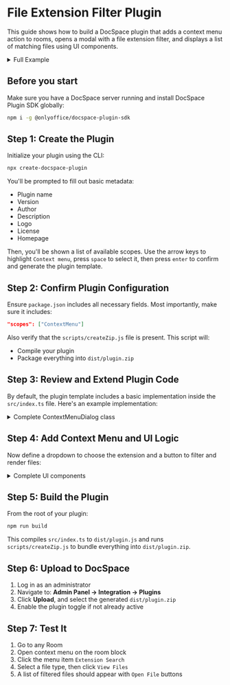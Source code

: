 # File Extension Filter Plugin

This guide shows how to build a DocSpace plugin that adds a context menu action to rooms, opens a modal with a file extension filter, and displays a list of matching files using UI components.

<details>
  <summary>Full Example</summary>

``` ts
import {
  IPlugin,
  PluginStatus,
  IContextMenuPlugin,
  IContextMenuItem,
  FilesType,
  UsersType,
  IMessage,
  Actions,
  IComboBox,
  IComboBoxItem,
  IButton,
  ButtonSize,
  IBox,
  IModalDialog,
  ModalDisplayType,
  Components
} from '@onlyoffice/docspace-plugin-sdk';

/**
 * Main plugin class implementing context menu extension
 */
class ExtSearchPlugin implements IPlugin, IContextMenuPlugin {
  status: PluginStatus = PluginStatus.active;

  origin = "";
  proxy = "";
  prefix = "";

  contextMenuItems: Map<string, IContextMenuItem> = new Map();

  // Called when the plugin loads
  onLoadCallback = async () => {};

  updateStatus = (status: PluginStatus) => {
    this.status = status;
  };

  getStatus = () => this.status;

  setOnLoadCallback = (callback: () => Promise<void>) => {
    this.onLoadCallback = callback;
  };

  addContextMenuItem = (item: IContextMenuItem): void => {
    this.contextMenuItems.set(item.key, item);
  };

  getContextMenuItems = (): Map<string, IContextMenuItem> => this.contextMenuItems;

  getContextMenuItemsKeys = (): string[] => Array.from(this.contextMenuItems.keys());

  updateContextMenuItem = (item: IContextMenuItem): void => {
    this.contextMenuItems.set(item.key, item);
  };

  // Set API parameters provided by DocSpace
  setAPI = (origin: string, proxy: string, prefix: string): void => {
    this.origin = origin;
    this.proxy = proxy;
    this.prefix = prefix;
  };

  // Get API parameters
  getAPI = () => ({
    origin: this.origin,
    proxy: this.proxy,
    prefix: this.prefix
  });
}

const plugin = new ExtSearchPlugin();

// Store current API base URL and selected room ID
let apiBaseURL: string = plugin.getAPI().origin;
let currentRoomId: number | null = null;

// ComboBox configuration with extension filter options
const extensionOptions: IComboBoxItem[] = [
  { key: "auto", label: "Auto" },
  { key: ".docx", label: "Document" },
  { key: ".jpg", label: "JPEG" },
];

// Triggered when user selects a new extension from dropdown
const onExtensionSelect = (option: IComboBoxItem): IMessage => {
  comboBox.selectedOption = option;
  return {
    actions: [Actions.updateProps],
    newProps: comboBox
  };
};

// ComboBox component definition
const comboBox: IComboBox = {
  options: extensionOptions,
  selectedOption: { key: "auto", label: "Auto" },
  onSelect: onExtensionSelect,
  scaled: true,
  dropDownMaxHeight: 400,
  directionY: "both",
  scaledOptions: true,
};

// Button that fetches files and filters by selected extension
const viewFilesButtonProps: IButton = {
  label: "View Files",
  primary: true,
  size: ButtonSize.normal,
  scale: true,
  isDisabled: false,
  withLoadingAfterClick: true,
  onClick: async (): Promise<IMessage> => {
    // Request file list from current room
    const response = await fetch(`${apiBaseURL}/api/2.0/files/${currentRoomId}`, {
      method: "GET",
      headers: {
        "Content-Type": "application/json;charset=utf-8",
      }
    });

    if (!response.ok) throw new Error(`HTTP error! status: ${response.status}`);

    const data = await response.json();
    const files = data.response.files;
    const extension = comboBox.selectedOption.key;

    // Filter files by selected extension (or show all if "auto" selected)
    const filtered = files.filter((file: any) =>
      extension === "auto" || file.fileExst === extension
    );

    // Create UI blocks for each file
    const fileBlocks = filtered.map((file: any) => ({
      component: Components.box,
      props: {
        displayProp: "flex",
        justifyContent: "space-between",
        alignItems: "center",
        marginProp: "0 0 24px",
        children: [
          {
            component: Components.text,
            props: {
              text: file.title,
              fontSize: "16px",
              fontWeight: 500,
              lineHeight: "20px",
              noSelect: true,
            }
          },
          {
            component: Components.button,
            props: {
              label: "Open File",
              size: ButtonSize.small,
              scale: false,
              primary: true,
              onClick: () => {
                // Open file in new tab
                window.open(file.webUrl, "_blank");
              }
            },
          }
        ]
      }
    }));

    // Replace modal content with new list
    modalBody.children = [...fileBlocks];

    return {
      actions: [Actions.showModal],
      modalDialogProps: modalProps
    };
  }
};

// Modal layout combining dropdown and action button
const modalBody: IBox = {
  widthProp: "700px",
  heightProp: "150px",
  marginProp: "0 0 24px",
  children: [
    {
      component: Components.comboBox,
      props: comboBox
    },
    {
      component: Components.button,
      props: viewFilesButtonProps
    }
  ]
};

// Modal configuration object
const modalProps: IModalDialog = {
  dialogHeader: "Filter Files by Extension",
  dialogBody: modalBody,
  displayType: ModalDisplayType.modal,
  onClose: () => ({ actions: [Actions.closeModal] }),
  onLoad: async () => ({
    newDialogHeader: modalProps.dialogHeader,
    newDialogBody: modalProps.dialogBody
  }),
  autoMaxHeight: true,
  autoMaxWidth: true,
};

// Context menu item definition for room entities
const contextMenuItem: IContextMenuItem = {
  key: "extsearch-context-menu",
  label: "Ext Search",
  icon: "icon.svg",
  onClick: (id: number) => {
    // Store selected room ID and show modal
    currentRoomId = id;
    return {
      actions: [Actions.showModal],
      modalDialogProps: modalProps
    };
  },
  fileType: [FilesType.room],
  usersTypes: [UsersType.owner, UsersType.docSpaceAdmin, UsersType.roomAdmin],
};

// Register menu item inside the plugin
plugin.addContextMenuItem(contextMenuItem);

// Register plugin globally for DocSpace to find
declare global {
  interface Window {
    Plugins: any;
  }
}

window.Plugins = window.Plugins || {};
window.Plugins.Extsearch = plugin;

export default plugin;
```

</details>

## Before you start

Make sure you have a DocSpace server running and install DocSpace Plugin SDK globally:

```bash
npm i -g @onlyoffice/docspace-plugin-sdk
```

## Step 1: Create the Plugin

Initialize your plugin using the CLI:

```bash
npx create-docspace-plugin
```

You'll be prompted to fill out basic metadata:
- Plugin name
- Version
- Author
- Description
- Logo
- License
- Homepage

Then, you'll be shown a list of available scopes.
Use the arrow keys to highlight `Context menu`, press `space` to select it, then press `enter` to confirm and generate the plugin template.

## Step 2: Confirm Plugin Configuration

Ensure `package.json` includes all necessary fields. Most importantly, make sure it includes:

```json
"scopes": ["ContextMenu"]
```

Also verify that the `scripts/createZip.js` file is present. This script will:
- Compile your plugin
- Package everything into `dist/plugin.zip`

## Step 3: Review and Extend Plugin Code

By default, the plugin template includes a basic implementation inside the `src/index.ts` file. Here's an example implementation:
<details>
  <summary>Complete ContextMenuDialog class</summary>

```js
import {
  IPlugin,
  PluginStatus,
  IContextMenuPlugin,
  IContextMenuItem,
  FilesType,
  UsersType,
  IMessage,
  Actions,
  IComboBox,
  IComboBoxItem,
  IButton,
  ButtonSize,
  IBox,
  IModalDialog,
  ModalDisplayType,
  Components
} from '@onlyoffice/docspace-plugin-sdk';

/**
 * Main plugin class implementing context menu extension
 */
class ExtSearchPlugin implements IPlugin, IContextMenuPlugin {
  status: PluginStatus = PluginStatus.active;

  origin = "";
  proxy = "";
  prefix = "";

  contextMenuItems: Map<string, IContextMenuItem> = new Map();

  // Called when the plugin loads
  onLoadCallback = async () => {};

  updateStatus = (status: PluginStatus) => {
    this.status = status;
  };

  getStatus = () => this.status;

  setOnLoadCallback = (callback: () => Promise<void>) => {
    this.onLoadCallback = callback;
  };

  addContextMenuItem = (item: IContextMenuItem): void => {
    this.contextMenuItems.set(item.key, item);
  };

  getContextMenuItems = (): Map<string, IContextMenuItem> => this.contextMenuItems;

  getContextMenuItemsKeys = (): string[] => Array.from(this.contextMenuItems.keys());

  updateContextMenuItem = (item: IContextMenuItem): void => {
    this.contextMenuItems.set(item.key, item);
  };

  // Set API parameters provided by DocSpace
  setAPI = (origin: string, proxy: string, prefix: string): void => {
    this.origin = origin;
    this.proxy = proxy;
    this.prefix = prefix;
  };

  // Get API parameters
  getAPI = () => ({
    origin: this.origin,
    proxy: this.proxy,
    prefix: this.prefix
  });
}

const plugin = new ExtSearchPlugin();

// Add the plugin items and components below the plugin initialization line

// Register plugin globally for DocSpace to find
declare global {
  interface Window {
    Plugins: any;
  }
}

window.Plugins = window.Plugins || {};
window.Plugins.Extsearch = plugin;

export default plugin;
```

</details>

## Step 4: Add Context Menu and UI Logic

Now define a dropdown to choose the extension and a button to filter and render files:
<details>
  <summary>Complete UI components</summary>

```js
// Store current API base URL and selected room ID
let apiBaseURL: string = plugin.getAPI().origin;
let currentRoomId: number | null = null;

// ComboBox configuration with extension filter options
const extensionOptions: IComboBoxItem[] = [
  { key: "auto", label: "Auto" },
  { key: ".docx", label: "Document" },
  { key: ".jpg", label: "JPEG" },
];

// Triggered when user selects a new extension from dropdown
const onExtensionSelect = (option: IComboBoxItem): IMessage => {
  comboBox.selectedOption = option;
  return {
    actions: [Actions.updateProps],
    newProps: comboBox
  };
};

// ComboBox component definition
const comboBox: IComboBox = {
  options: extensionOptions,
  selectedOption: { key: "auto", label: "Auto" },
  onSelect: onExtensionSelect,
  scaled: true,
  dropDownMaxHeight: 400,
  directionY: "both",
  scaledOptions: true,
};

// Button that fetches files and filters by selected extension
const viewFilesButtonProps: IButton = {
  label: "View Files",
  primary: true,
  size: ButtonSize.normal,
  scale: true,
  isDisabled: false,
  withLoadingAfterClick: true,
  onClick: async (): Promise<IMessage> => {
    // Request file list from current room
    const response = await fetch(`${apiBaseURL}/api/2.0/files/${currentRoomId}`, {
      method: "GET",
      headers: {
        "Content-Type": "application/json;charset=utf-8",
      }
    });

    if (!response.ok) throw new Error(`HTTP error! status: ${response.status}`);

    const data = await response.json();
    const files = data.response.files;
    const extension = comboBox.selectedOption.key;

    // Filter files by selected extension (or show all if "auto" selected)
    const filtered = files.filter((file: any) =>
      extension === "auto" || file.fileExst === extension
    );

    // Create UI blocks for each file
    const fileBlocks = filtered.map((file: any) => ({
      component: Components.box,
      props: {
        displayProp: "flex",
        justifyContent: "space-between",
        alignItems: "center",
        marginProp: "0 0 24px",
        children: [
          {
            component: Components.text,
            props: {
              text: file.title,
              fontSize: "16px",
              fontWeight: 500,
              lineHeight: "20px",
              noSelect: true,
            }
          },
          {
            component: Components.button,
            props: {
              label: "Open File",
              size: ButtonSize.small,
              scale: false,
              primary: true,
              onClick: () => {
                // Open file in new tab
                window.open(file.webUrl, "_blank");
              }
            },
          }
        ]
      }
    }));

    // Replace modal content with new list
    modalBody.children = [...fileBlocks];

    return {
      actions: [Actions.showModal],
      modalDialogProps: modalProps
    };
  }
};

// Modal layout combining dropdown and action button
const modalBody: IBox = {
  widthProp: "700px",
  heightProp: "150px",
  marginProp: "0 0 24px",
  children: [
    {
      component: Components.comboBox,
      props: comboBox
    },
    {
      component: Components.button,
      props: viewFilesButtonProps
    }
  ]
};

// Modal configuration object
const modalProps: IModalDialog = {
  dialogHeader: "Filter Files by Extension",
  dialogBody: modalBody,
  displayType: ModalDisplayType.modal,
  onClose: () => ({ actions: [Actions.closeModal] }),
  onLoad: async () => ({
    newDialogHeader: modalProps.dialogHeader,
    newDialogBody: modalProps.dialogBody
  }),
  autoMaxHeight: true,
  autoMaxWidth: true,
};

// Context menu item definition for room entities
const contextMenuItem: IContextMenuItem = {
  key: "extsearch-context-menu",
  label: "Ext Search",
  icon: "icon.svg",
  onClick: (id: number) => {
    // Store selected room ID and show modal
    currentRoomId = id;
    return {
      actions: [Actions.showModal],
      modalDialogProps: modalProps
    };
  },
  fileType: [FilesType.room],
  usersTypes: [UsersType.owner, UsersType.docSpaceAdmin, UsersType.roomAdmin],
};

// Register menu item inside the plugin
plugin.addContextMenuItem(contextMenuItem);
```
</details>

## Step 5: Build the Plugin

From the root of your plugin:

```bash
npm run build
```

This compiles `src/index.ts` to `dist/plugin.js` and runs `scripts/createZip.js` to bundle everything into `dist/plugin.zip`.

## Step 6: Upload to DocSpace

1. Log in as an administrator
2. Navigate to: **Admin Panel → Integration → Plugins**
3. Click **Upload**, and select the generated `dist/plugin.zip`
4. Enable the plugin toggle if not already active

## Step 7: Test It

1. Go to any Room
2. Open context menu on the room block
3. Click the menu item `Extension Search`
4. Select a file type, then click `View Files`
5. A list of filtered files should appear with `Open File` buttons